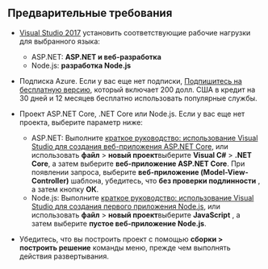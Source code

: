 ## <a name="prerequisites"></a>Предварительные требования

* [Visual Studio 2017](https://visualstudio.microsoft.com/downloads/?utm_medium=microsoft&utm_source=docs.microsoft.com&utm_campaign=button+cta&utm_content=download+vs2017) установить соответствующие рабочие нагрузки для выбранного языка:
  * ASP.NET: **ASP.NET и веб-разработка**
  * Node.js: **разработка Node.js**

* Подписка Azure. Если у вас еще нет подписки, [Подпишитесь на бесплатную версию](https://azure.microsoft.com/free/dotnet/), который включает 200 долл. США в кредит на 30 дней и 12 месяцев бесплатно использовать популярные службы.

* Проект ASP.NET Core, .NET Core или Node.js. Если у вас еще нет проекта, выберите параметр ниже:
  * ASP.NET: Выполните [краткое руководство: использование Visual Studio для создания веб-приложения ASP.NET Core](../../ide/quickstart-aspnet-core.md), или использовать **файл** > **новый проект**выберите  **Visual C#** > **.NET Core**, а затем выберите **веб-приложение ASP.NET Core**. При появлении запроса, выберите **веб-приложение (Model-View-Controller)** шаблона, убедитесь, что **без проверки подлинности** , а затем кнопку **ОК**.
  * Node.js: Выполните [краткое руководство: использование Visual Studio для создания первого приложения Node.js](../../ide/quickstart-nodejs.md), или использовать **файл** > **новый проект**выберите **JavaScript** , а затем выберите **пустое веб-приложение Node.js**.

* Убедитесь, что вы построить проект с помощью **сборки > построить решение** команды меню, прежде чем выполнять действия развертывания.